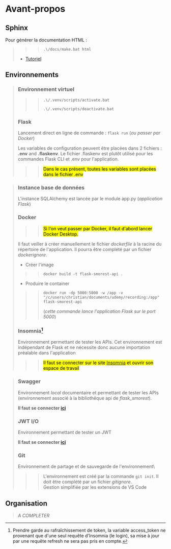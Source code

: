# Avant-propos

## Sphinx

Pour générer la documentation HTML :

>>>`.\/docs/make.bat html`
>
>* [Tutoriel](https://techwritingmatters.com/documenting-with-sphinx-tutorial-intro-overview>)

## Environnements

>### Environnement virtuel
>
>>>`.\/.venv/scripts/activate.bat`
>>>
>>>`.\/.venv/scripts/deactivate.bat`
>
>### Flask
>
>Lancement direct en ligne de commande : `flask run` (_ou passer par Docker_)
>
>Les variables de configuration peuvent être placées dans 2 fichiers : **.env** and **.flaskenv**. Le fichier .flaskenv est plutôt utilisé pour les commandes Flask CLI et .env pour l'application.
>
>>><mark>Dans le cas présent, toutes les variables sont placées dans le fichier .env</mark>

>### Instance base de données
>
>L'instance SQLAlchemy est lancée par le module app.py (_application Flask_)
>
>### Docker
>
>>><mark>Si l'on veut passer par Docker, il faut d'abord lancer Docker Desktop.</mark>
>
>Il faut veiller à créer manuellement le fichier _dockerfile_ à la racine du répertoire de l'application. Il pourra être complété par un fichier _dockerignore_.
>
>* Créer l'image
>
>>>`docker build -t flask-smorest-api .`
>
>* Produire le container
>
>>>`docker run -dp 5000:5000 -w /app -v "/c/users/christian/documents/udemy/recording:/app" flask-smorest-api`
>>>
>>>(_cette commande lance l'application Flask sur le port 5000_)
>
>### Insomnia[^1]
>
>Environnement permettant de tester les APIs. Cet environnement est indépendant de Flask et ne nécessite donc aucune importation préalable dans l'application
>
>>><mark>Il faut se connecter sur le site [Insomnia](https://app.insomnia.rest/app/dashboard/organizations) et ouvrir son espace de travail</mark>

[^1]: Prendre garde au rafraîchissement de token, la variable access_token ne provenant que d'une seul requête d'Insomnia (le login), sa mise à jour par une requête refresh ne sera pas pris en compte.
>
>### Swagger
>
>Environnement _local_ documentaire et permettant de tester les APIs (environnement associé à la bibliothêque api de _flask_smorest_).
>
>**Il faut se connecter [ici](http://localhost:5000/swagger-ui)**
>
>### JWT I/O
>
>Environnement permettant de tester un JWT
>
>**Il faut se connecter [ici](https://jwt.io)**
>
>### Git
>
>Environnement de partage et de sauvegarde de l'environnement\
>>>L'environnement est créé par la commande `git init`. Il doit être complété par un fichier _gitignore_.\
>>>Gestion simplifiée par les extensions de VS Code
>
## Organisation
>
>*A COMPLETER*
